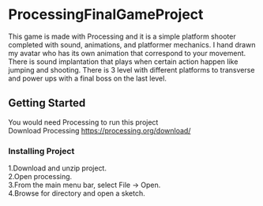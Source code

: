 # ProcessingFinalGameProject
This game is made with Processing and it is a simple platform shooter completed with sound, animations, and platformer mechanics.
I hand drawn my avatar who has its own animation that correspond to your movement. There is sound implantation that plays when certain action happen like jumping and shooting. There is 3 level with different platforms to transverse and power ups with a final boss on the last level.

## Getting Started
You would need Processing to run this project
<br />
Download Processing https://processing.org/download/
### Installing Project
1.Download and unzip project.
<br />
2.Open processing.
<br />
3.From the main menu bar, select File -> Open.
<br />
4.Browse for directory and open a sketch.
